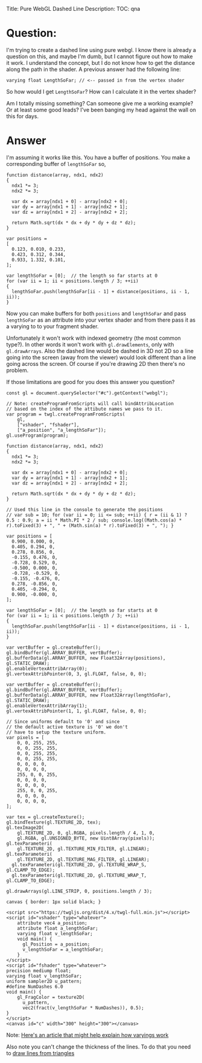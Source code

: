 Title: Pure WebGL Dashed Line
Description:
TOC: qna

# Question:

I'm trying to create a dashed line using pure webgl.  I know there is already a question on this, and maybe I'm dumb, but I cannot figure out how to make it work.  I understand the concept, but I do not know how to get the distance along the path in the shader.  A previous answer had the following line:

    varying float LengthSoFar; // <-- passed in from the vertex shader

So how would I get `LengthSoFar`?  How can I calculate it in the vertex shader?

Am I totally missing something?  Can someone give me a working example?  Or at least some good leads?  I've been banging my head against the wall on this for days.

# Answer

I'm assuming it works like this. You have a buffer of positions. You make a corresponding buffer of `lengthSoFar` so,

    function distance(array, ndx1, ndx2) 
    {
      ndx1 *= 3;
      ndx2 *= 3;

      var dx = array[ndx1 + 0] - array[ndx2 + 0];
      var dy = array[ndx1 + 1] - array[ndx2 + 1];
      var dz = array[ndx1 + 2] - array[ndx2 + 2];

      return Math.sqrt(dx * dx + dy * dy + dz * dz);
    }

    var positions = 
    [
      0.123, 0.010, 0.233,
      0.423, 0.312, 0.344,
      0.933, 1.332, 0.101,
    ];

    var lengthSoFar = [0];  // the length so far starts at 0
    for (var ii = 1; ii < positions.length / 3; ++ii) 
    {
      lengthSoFar.push(lengthSoFar[ii - 1] + distance(positions, ii - 1, ii));
    }

Now you can make buffers for both `positions` and `lengthSoFar` and pass `lengthSoFar` as an attribute into your vertex shader and from there pass it as a varying to to your fragment shader.

Unfortunately it won't work with indexed geometry (the most common type?). In other words it won't work with `gl.drawElements`, only with `gl.drawArrays`. Also the dashed line would be dashed in 3D not 2D so a line going into the screen (away from the viewer) would look different than a line going across the screen. Of course if you're drawing 2D then there's no problem. 

If those limitations are good for you does this answer you question?

<!-- begin snippet: js hide: true console: true babel: false -->

<!-- language: lang-js -->

    const gl = document.querySelector("#c").getContext("webgl");

    // Note: createProgramFromScripts will call bindAttribLocation
    // based on the index of the attibute names we pass to it.
    var program = twgl.createProgramFromScripts(
        gl, 
        ["vshader", "fshader"], 
        ["a_position", "a_lengthSoFar"]);
    gl.useProgram(program);

    function distance(array, ndx1, ndx2) 
    {
      ndx1 *= 3;
      ndx2 *= 3;

      var dx = array[ndx1 + 0] - array[ndx2 + 0];
      var dy = array[ndx1 + 1] - array[ndx2 + 1];
      var dz = array[ndx1 + 2] - array[ndx2 + 2];

      return Math.sqrt(dx * dx + dy * dy + dz * dz);
    }

    // Used this line in the console to generate the positions
    // var sub = 10; for (var ii = 0; ii <= sub; ++ii) { r = (ii & 1) ? 0.5 : 0.9; a = ii * Math.PI * 2 / sub; console.log((Math.cos(a) * r).toFixed(3) + ", " + (Math.sin(a) * r).toFixed(3) + ", "); }

    var positions = [
      0.900, 0.000, 0,
      0.405, 0.294, 0,
      0.278, 0.856, 0,
      -0.155, 0.476, 0,
      -0.728, 0.529, 0,
      -0.500, 0.000, 0,
      -0.728, -0.529, 0,
      -0.155, -0.476, 0,
      0.278, -0.856, 0,
      0.405, -0.294, 0,
      0.900, -0.000, 0,
    ];
        
    var lengthSoFar = [0];  // the length so far starts at 0
    for (var ii = 1; ii < positions.length / 3; ++ii) 
    {
      lengthSoFar.push(lengthSoFar[ii - 1] + distance(positions, ii - 1, ii));
    }

    var vertBuffer = gl.createBuffer();
    gl.bindBuffer(gl.ARRAY_BUFFER, vertBuffer);
    gl.bufferData(gl.ARRAY_BUFFER, new Float32Array(positions), gl.STATIC_DRAW);
    gl.enableVertexAttribArray(0);
    gl.vertexAttribPointer(0, 3, gl.FLOAT, false, 0, 0);

    var vertBuffer = gl.createBuffer();
    gl.bindBuffer(gl.ARRAY_BUFFER, vertBuffer);
    gl.bufferData(gl.ARRAY_BUFFER, new Float32Array(lengthSoFar), gl.STATIC_DRAW);
    gl.enableVertexAttribArray(1);
    gl.vertexAttribPointer(1, 1, gl.FLOAT, false, 0, 0);

    // Since uniforms default to '0' and since 
    // the default active texture is '0' we don't
    // have to setup the texture uniform. 
    var pixels = [
        0, 0, 255, 255,
        0, 0, 255, 255,
        0, 0, 255, 255,
        0, 0, 255, 255,
        0, 0, 0, 0,
        0, 0, 0, 0,
        255, 0, 0, 255,
        0, 0, 0, 0,
        0, 0, 0, 0,
        255, 0, 0, 255,
        0, 0, 0, 0,
        0, 0, 0, 0,
    ];

    var tex = gl.createTexture();
    gl.bindTexture(gl.TEXTURE_2D, tex);
    gl.texImage2D(
        gl.TEXTURE_2D, 0, gl.RGBA, pixels.length / 4, 1, 0,
        gl.RGBA, gl.UNSIGNED_BYTE, new Uint8Array(pixels));
    gl.texParameteri(
        gl.TEXTURE_2D, gl.TEXTURE_MIN_FILTER, gl.LINEAR);
    gl.texParameteri(
        gl.TEXTURE_2D, gl.TEXTURE_MAG_FILTER, gl.LINEAR);
      gl.texParameteri(gl.TEXTURE_2D, gl.TEXTURE_WRAP_S, gl.CLAMP_TO_EDGE);
      gl.texParameteri(gl.TEXTURE_2D, gl.TEXTURE_WRAP_T, gl.CLAMP_TO_EDGE);

    gl.drawArrays(gl.LINE_STRIP, 0, positions.length / 3);

<!-- language: lang-css -->

    canvas { border: 1px solid black; }

<!-- language: lang-html -->

    <script src="https://twgljs.org/dist/4.x/twgl-full.min.js"></script>
    <script id="vshader" type="whatever">
        attribute vec4 a_position;
        attribute float a_lengthSoFar;
        varying float v_lengthSoFar;
        void main() {
          gl_Position = a_position;
          v_lengthSoFar = a_lengthSoFar;
        }    
    </script>
    <script id="fshader" type="whatever">
    precision mediump float;
    varying float v_lengthSoFar;
    uniform sampler2D u_pattern;
    #define NumDashes 6.0
    void main() {
        gl_FragColor = texture2D(
          u_pattern, 
          vec2(fract(v_lengthSoFar * NumDashes)), 0.5);
    }
    </script>
    <canvas id="c" width="300" height="300"></canvas>

<!-- end snippet -->

Note: [Here's an article that might help explain how varyings work][2]

Also note you can't change the thickness of the lines. To do that you need to [draw lines from triangles](https://mattdesl.svbtle.com/drawing-lines-is-hard)

  [1]: http://jsfiddle.net/greggman/7dQu9/
  [2]: http://games.greggman.com/game/webgl-how-it-works/
